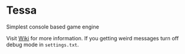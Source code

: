 # Tessa
Simplest console based game engine

Visit [Wiki](https://github.com/JackGlow/Tessa/wiki) for more information.
If you getting weird messages turn off debug mode in `settings.txt`.
